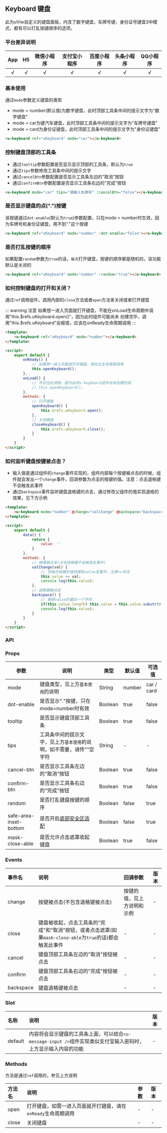 ## Keyboard 键盘
此为uViw自定义的键盘面板，内含了数字键盘，车牌号键，身份证号键盘3中模式，都有可以打乱按键顺序的选项。

### 平台差异说明

|App|H5|微信小程序|支付宝小程序|百度小程序|头条小程序|QQ小程序|
|:-:|:-:|:-:|:-:|:-:|:-:|:-:|
|√|√|√|√|√|√|√|

### 基本使用

通过`mode`参数定义键盘的类型
- mode = number(默认值)为数字键盘，此时顶部工具条中间的提示文字为"数字键盘"
- mode = car为键汽车键盘，此时顶部工具条中间的提示文字为"车牌号键盘"
- mode = card为身份证键盘，此时顶部工具条中间的提示文字为"身份证键盘"

```html
<u-keyboard ref="uKeyboard" mode="car"></u-keyboard>
```

### 控制键盘顶部的工具条

- 通过`tooltip`参数配置是否显示显示顶部的工具条，默认为`true`
- 通过`tips`参数修改工具条中间的提示文字
- 通过`cancelBtn`参数配置是否显示工具条左边的"取消"按钮
- 通过`confirmBtn`参数配置是否显示工具条右边的"完成"按钮

```html
<u-keyboard mode="car" tips="请输入车牌号" :cancelBtn="false"></u-keyboard>
```

### 是否显示键盘的点(".")按键

该按键通过`dot-enable`(默认为`true`)参数配置，只在mode = number时生效，因为车牌号和身份证键盘，用不到"."这个按键

```html
<u-keyboard ref="uKeyboard" mode="number" :dot-enable="false"></u-keyboard>
```

### 是否打乱按键的顺序

如果配置`random`参数为`true`的话，`每次`打开键盘，按键的顺序都是随机的，该功能默认是关闭的

```html
<u-keyboard ref="uKeyboard" mode="number" :random="true"></u-keyboard>
```

### 如何控制键盘的打开和关闭？

通过`ref`调用组件，调用内部的`close`方法或者`open`方法来关闭或者打开键盘

::: warning 注意
如果想一进入页面就打开键盘，不能在onLoad生命周期中调用"this.$refs.uKeyboard.open()"，因为此时组件可能尚未
创建完毕，调用"this.$refs.uKeyboard"会报错，应该在onReady生命周期调用
:::

```html
<template>
	<u-keyboard ref="uKeyboard" mode="number"></u-keyboard>
</template>

<script>
	export default {
		onReady() {
			// 如果想一进入页面就打开键盘，请在此生命周期调用
			this.openKeyboard();
		},
		onLoad() {
			// 不应在此调用，因为此时u-keyboard组件尚未创建完成
			// this.openKeyboard();
		},
		methods: {
			// 打开键盘
			openKeyboard() {
				this.$refs.uKeyboard.open();
			},
			// 关闭键盘
			closeKeyboard() {
				this.$refs.uKeyboard.close();
			}
		}
	}
</script>
```

### 如何监听键盘按键被点击？

- 输入值是通过组件的`change`事件实现的，组件内部每个按键被点击的时候，组件就会发出一个`change`事件，回调参数为点击的按键的值。注意：点击退格键不会触发此事件
- 通过`backspace`事件监听键盘退格键的点击，通过修改父组件的值实现退格的效果，见下方示例

```html
<template>
	<u-keyboard mode="number" @change="valChange" @backspace="backspace"></u-keyboard>
</template>

<script>
	export default {
		data() {
			return {
				value: ''
			}
		},
		methods: {
			// 按键被点击(点击退格键不会触发此事件)
			valChange(val) {
				// 将每次按键的值拼接到value变量中，注意+=写法
				this.value += val;
				console.log(this.value);
			},
			// 退格键被点击
			backspace() {
				// 删除value的最后一个字符
				if(this.value.length) this.value = this.value.substr(0, this.value.length - 1);
				console.log(this.value);
			}
		}
	}
</script>
```

### API

### Props

| 参数      | 说明        | 类型     |  默认值  |  可选值   |
|-----------|-----------|----------|----------|---------|
| mode | 键盘类型，见上方`基本使用`的说明  | String | number | car / card |
| dot-enable | 是否显示"."按键，只在mode=number时有效 | Boolean  | true | false |
| tooltip | 是否显示键盘顶部工具条 | Boolean  | true | false |
| tips | 工具条中间的提示文字，见上方`基本使用`的说明，如不需要，请传""空字符 | String  | - | - |
| cancel-btn | 是否显示工具条左边的"取消"按钮 | Boolean  | true | false |
| confirm-btn | 是否显示工具条右边的"完成"按钮 | Boolean  | true | false |
| random | 是否打乱键盘按键的顺序 | Boolean  | false | true |
| safe-area-inset-bottom | 是否开启[底部安全区适配](/guide/safeAreaInset.html#关于uview某些组件safe-area-inset参数的说明) | Boolean  | false | true |
| mask-close-able | 是否允许点击遮罩收起键盘 | Boolean  | true | false |

### Events

|事件名|说明|回调参数|版本|
|:-|:-|:-|:-|
| change | 按键被点击(不包含退格键被点击) | 按键的值，见上方说明和示例 | - |
| close | 键盘被收起，点击工具条的"完成"和"取消"按钮，或者点击遮罩(如果`mask-close-able`为`true`的话)都会触发此事件 | - | - |
| cancel | 键盘顶部工具条左边的"取消"按钮被点击 | - | - |
| confirm | 键盘顶部工具条右边的"完成"按钮被点击 | - | - |
| backspace | 键盘退格键被点击 | - | - |

### Slot

|名称|说明|版本|
|:-|:-|:-|
| default | 内容将会显示键盘的工具条上面，可以结合`<u-message-input />`组件实现类似支付宝输入密码时，上方显示输入内容的功能 |  - |

### Methods

方法是通过`ref`调用的，参见上方说明

|方法名|说明|参数|版本|
|:-|:-|:-|:-|
| open | 打开键盘，如需一进入页面就开打键盘，请在`onReady`生命周期调用 |  - |  -  |
| close | 关闭键盘 |  - |  -  |

